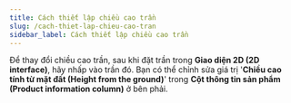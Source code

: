 ```yaml
---
title: Cách thiết lập chiều cao trần
slug: /cach-thiet-lap-chieu-cao-tran
sidebar_label: Cách thiết lập chiều cao trần
---
```


Để thay đổi chiều cao trần, sau khi đặt trần trong **Giao diện 2D (2D interface)**, hãy nhấp vào trần đó. Bạn có thể chỉnh sửa giá trị '**Chiều cao tính từ mặt đất (Height from the ground)**' trong **Cột thông tin sản phẩm (Product information column)** ở bên phải.